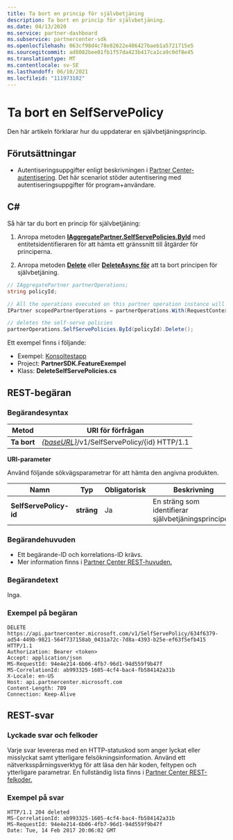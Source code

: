 ```yaml
---
title: Ta bort en princip för självbetjäning
description: Ta bort en princip för självbetjäning.
ms.date: 04/13/2020
ms.service: partner-dashboard
ms.subservice: partnercenter-sdk
ms.openlocfilehash: 063cf98d4c78e82622e486427baeb1a5721715e5
ms.sourcegitcommit: ad8082bee01fb1f57da423b417ca1ca9c0df8e45
ms.translationtype: MT
ms.contentlocale: sv-SE
ms.lasthandoff: 06/10/2021
ms.locfileid: "111973102"
---
```

# <a name="delete-a-selfservepolicy"></a>Ta bort en SelfServePolicy

Den här artikeln förklarar hur du uppdaterar en självbetjäningsprincip.

## <a name="prerequisites"></a>Förutsättningar

- Autentiseringsuppgifter enligt beskrivningen i [Partner Center-autentisering](partner-center-authentication.md). Det här scenariot stöder autentisering med autentiseringsuppgifter för program+användare.

## <a name="c"></a>C\#

Så här tar du bort en princip för självbetjäning:

1. Anropa metoden [**IAggregatePartner.SelfServePolicies.ById**](/dotnet/api/microsoft.store.partnercenter.iselfservepoliciescollection.byid) med entitetsidentifieraren för att hämta ett gränssnitt till åtgärder för principerna.

2. Anropa metoden [**Delete**](/dotnet/api/microsoft.store.partnercenter.SelfServePolicies.delete) eller [**DeleteAsync för**](/dotnet/api/microsoft.store.partnercenter.SelfServePolicies.deleteasync) att ta bort principen för självbetjäning.

``` csharp
// IAggregatePartner partnerOperations;
string policyId;

// All the operations executed on this partner operation instance will share the same correlation Id but will differ in request Id
IPartner scopedPartnerOperations = partnerOperations.With(RequestContextFactory.Instance.Create(Guid.NewGuid()));

// deletes the self-serve policies
partnerOperations.SelfServePolicies.ById(policyId).Delete();
```

Ett exempel finns i följande:

- Exempel: [Konsoltestapp](console-test-app.md)
- Project: **PartnerSDK.FeatureExempel**
- Klass: **DeleteSelfServePolicies.cs**

## <a name="rest-request"></a>REST-begäran

### <a name="request-syntax"></a>Begärandesyntax

| Metod  | URI för förfrågan                                                                   |
|---------|-------------------------------------------------------------------------------|
| **Ta bort** | [*{baseURL}*](partner-center-rest-urls.md)/v1/SelfServePolicy/{id} HTTP/1.1 |

**URI-parameter**

Använd följande sökvägsparametrar för att hämta den angivna produkten.

| Namn                       | Typ         | Obligatorisk | Beskrivning                                                     |
|----------------------------|--------------|----------|-----------------------------------------------------------------|
| **SelfServePolicy-id**     | **sträng**   | Ja      | En sträng som identifierar självbetjäningsprincipen.                 |

### <a name="request-headers"></a>Begärandehuvuden

- Ett begärande-ID och korrelations-ID krävs.
- Mer information finns i [Partner Center REST-huvuden.](headers.md)

### <a name="request-body"></a>Begärandetext

Inga.

### <a name="request-example"></a>Exempel på begäran

```http
DELETE https://api.partnercenter.microsoft.com/v1/SelfServePolicy/634f6379-ad54-449b-9821-564f737158ab_0431a72c-7d8a-4393-b25e-ef63f5efb415 HTTP/1.1
Authorization: Bearer <token>
Accept: application/json
MS-RequestId: 94e4e214-6b06-4fb7-96d1-94d559f9b47f
MS-CorrelationId: ab993325-1605-4cf4-bac4-fb584142a31b
X-Locale: en-US
Host: api.partnercenter.microsoft.com
Content-Length: 789
Connection: Keep-Alive

```

## <a name="rest-response"></a>REST-svar

### <a name="response-success-and-error-codes"></a>Lyckade svar och felkoder

Varje svar levereras med en HTTP-statuskod som anger lyckat eller misslyckat samt ytterligare felsökningsinformation. Använd ett nätverksspårningsverktyg för att läsa den här koden, feltypen och ytterligare parametrar. En fullständig lista finns i [Partner Center REST-felkoder.](error-codes.md)

### <a name="response-example"></a>Exempel på svar

```http
HTTP/1.1 204 deleted
MS-CorrelationId: ab993325-1605-4cf4-bac4-fb584142a31b
MS-RequestId: 94e4e214-6b06-4fb7-96d1-94d559f9b47f
Date: Tue, 14 Feb 2017 20:06:02 GMT

```
